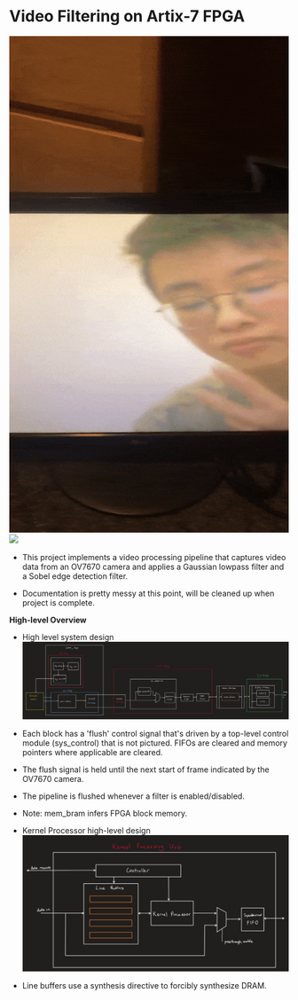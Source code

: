 # Video Filtering on Artix-7 FPGA

![](docs/images/gaussian.gif)
![](docs/images/sobel.gif)

- This project implements a video processing pipeline that captures video data from an OV7670 camera and applies a Gaussian lowpass filter and a Sobel edge detection filter.

- Documentation is pretty messy at this point, will be cleaned up when project is complete.

__High-level Overview__
- High level system design
![](docs/images/sys_top.jpg)
- Each block has a 'flush' control signal that's driven by a top-level control module (sys_control) that is not pictured. FIFOs are cleared and memory pointers where applicable are cleared.
- The flush signal is held until the next start of frame indicated by the OV7670 camera.
- The pipeline is flushed whenever a filter is enabled/disabled. 
- Note: mem_bram infers FPGA block memory.

- Kernel Processor high-level design
![](docs/images/kp_top.jpg)
- Line buffers use a synthesis directive to forcibly synthesize DRAM.

